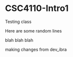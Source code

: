 # CSC4110-Intro1
Testing class

Here are some random lines

blah blah blah

making changes from dev_ibra
